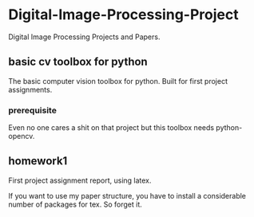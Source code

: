 # Digital-Image-Processing-Project

Digital Image Processing Projects and Papers.

## basic cv toolbox for python

The basic computer vision toolbox for python. Built for first project assignments.

### prerequisite

Even no one cares a shit on that project but this toolbox needs python-opencv.

## homework1

First project assignment report, using latex.

If you want to use my paper structure, you have to install a considerable number of packages for tex. So forget it.
